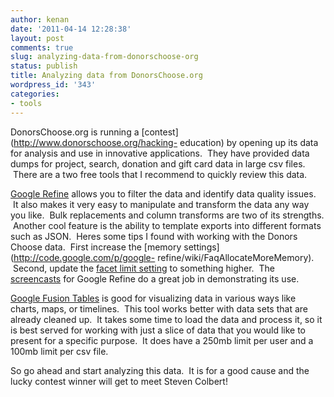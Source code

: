 ```yaml
---
author: kenan
date: '2011-04-14 12:28:38'
layout: post
comments: true
slug: analyzing-data-from-donorschoose-org
status: publish
title: Analyzing data from DonorsChoose.org
wordpress_id: '343'
categories:
- tools
---
```


DonorsChoose.org is running a [contest](http://www.donorschoose.org/hacking-
education) by opening up its data for analysis and use in innovative
applications.  They have provided data dumps for project, search, donation and
gift card data in large csv files.  There are a two free tools that I
recommend to quickly review this data.

[Google Refine](http://code.google.com/p/google-refine/) allows you to filter
the data and identify data quality issues.  It also makes it very easy to
manipulate and transform the data any way you like.  Bulk replacements and
column transforms are two of its strengths.  Another cool feature is the
ability to template exports into different formats such as JSON.  Heres some
tips I found with working with the Donors Choose data.  First increase the
[memory settings](http://code.google.com/p/google-
refine/wiki/FaqAllocateMoreMemory).  Second, update the [facet limit
setting](http://code.google.com/p/google-refine/issues/detail?id=31#c6) to
something higher.  The [screencasts](http://code.google.com/p/google-refine/)
for Google Refine do a great job in demonstrating its use.

[Google Fusion Tables](http://www.google.com/fusiontables/) is good for
visualizing data in various ways like charts, maps, or timelines.  This tool
works better with data sets that are already cleaned up.  It takes some time
to load the data and process it, so it is best served for working with just a
slice of data that you would like to present for a specific purpose.  It does
have a 250mb limit per user and a 100mb limit per csv file.

So go ahead and start analyzing this data.  It is for a good cause and the
lucky contest winner will get to meet Steven Colbert!


